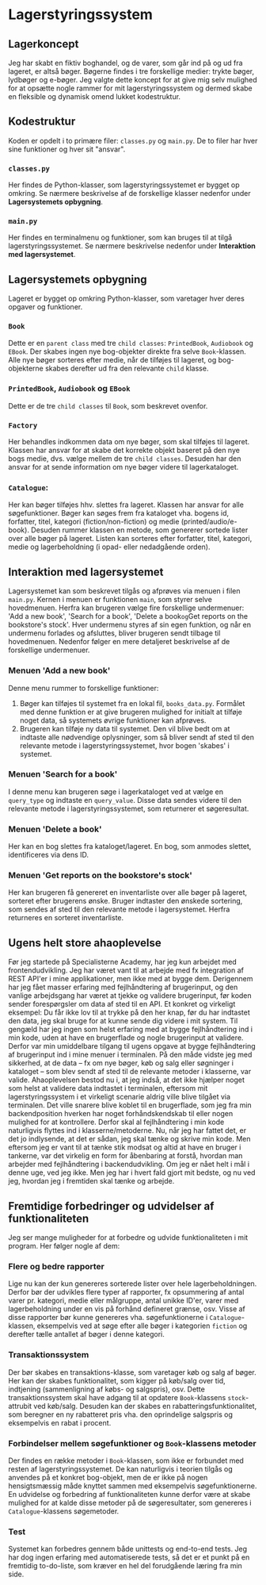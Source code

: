 # Lagerstyringssystem

## Lagerkoncept

Jeg har skabt en fiktiv boghandel, og de varer, som går ind på og ud fra lageret, er altså bøger. Bøgerne findes i tre forskellige medier: trykte bøger, lydbøger og e-bøger. Jeg valgte dette koncept for at give mig selv mulighed for at opsætte nogle rammer for mit lagerstyringssystem og dermed skabe en fleksible og dynamisk omend lukket kodestruktur.

## Kodestruktur
Koden er opdelt i to primære filer: `classes.py` og `main.py`. De to filer har hver sine funktioner og hver sit "ansvar".

### `classes.py`
Her findes de Python-klasser, som lagerstyringssystemet er bygget op omkring. Se nærmere beskrivelse af de forskellige klasser nedenfor under **Lagersystemets opbygning**.

### `main.py`
Her findes en terminalmenu og funktioner, som kan bruges til at tilgå lagerstyringssystemet. Se nærmere beskrivelse nedenfor under **Interaktion med lagersystemet**.

## Lagersystemets opbygning

Lageret er bygget op omkring Python-klasser, som varetager hver deres opgaver og funktioner.

### `Book`
Dette er en `parent class` med tre `child classes`: `PrintedBook`, `Audiobook` og `EBook`. Der skabes ingen nye bog-objekter direkte fra selve `Book`-klassen. Alle nye bøger sorteres efter medie, når de tilføjes til lageret, og bog-objekterne skabes derefter ud fra den relevante `child` klasse.

### `PrintedBook`, `Audiobook` og `EBook`
Dette er de tre `child classes` til `Book`, som beskrevet ovenfor.

### `Factory`
Her behandles indkommen data om nye bøger, som skal tilføjes til lageret. Klassen har ansvar for at skabe det korrekte objekt baseret på den nye bogs medie, dvs. vælge mellem de tre `child classes`. Desuden har den ansvar for at sende information om nye bøger videre til lagerkataloget.

### `Catalogue`:
Her kan bøger tilføjes hhv. slettes fra lageret. Klassen har ansvar for alle søgefunktioner. Bøger kan søges frem fra kataloget vha. bogens id, forfatter, titel, kategori (fiction/non-fiction) og medie (printed/audio/e-book). Desuden rummer klassen en metode, som genererer sortede lister over alle bøger på lageret. Listen kan sorteres efter forfatter, titel, kategori, medie og lagerbeholdning (i opad- eller nedadgående orden).

## Interaktion med lagersystemet
Lagersystemet kan som beskrevet tilgås og afprøves via menuen i filen `main.py`. Kernen i menuen er funktionen `main`, som styrer selve hovedmenuen. Herfra kan brugeren vælge fire forskellige undermenuer: 'Add a new book', 'Search for a book', 'Delete a book` og `Get reports on the bookstore's stock'. Hver undermenu styres af sin egen funktion, og når en undermenu forlades og afsluttes, bliver brugeren sendt tilbage til hovedmenuen. Nedenfor følger en mere detaljeret beskrivelse af de forskellige undermenuer.

### Menuen 'Add a new book'
Denne menu rummer to forskellige funktioner:
1. Bøger kan tilføjes til systemet fra en lokal fil, `books_data.py`. Formålet med denne funktion er at give brugeren mulighed for initialt at tilføje noget data, så systemets øvrige funktioner kan afprøves.
2. Brugeren kan tilføje ny data til systemet. Den vil blive bedt om at indtaste alle nødvendige oplysninger, som så bliver sendt af sted til den relevante metode i lagerstyringssystemet, hvor bogen 'skabes' i systemet.

### Menuen 'Search for a book'
I denne menu kan brugeren søge i lagerkataloget ved at vælge en `query_type` og indtaste en `query_value`. Disse data sendes videre til den relevante metode i lagerstyringssystemet, som returnerer et søgeresultat.

### Menuen 'Delete a book'
Her kan en bog slettes fra kataloget/lageret. En bog, som anmodes slettet, identificeres via dens ID.

### Menuen 'Get reports on the bookstore's stock'
Her kan brugeren få genereret en inventarliste over alle bøger på lageret, sorteret efter brugerens ønske. Bruger indtaster den ønskede sortering, som sendes af sted til den relevante metode i lagersystemet. Herfra returneres en sorteret inventarliste.

## Ugens helt store ahaoplevelse
Før jeg startede på Specialisterne Academy, har jeg kun arbejdet med frontendudvikling. Jeg har været vant til at arbejde med fx integration af REST API'er i mine applikationer, men ikke med at bygge dem. Derigennem har jeg fået masser erfaring med fejlhåndtering af brugerinput, og den vanlige arbejdsgang har været at tjekke og validere brugerinput, før koden sender forespørgsler om data af sted til en API. Et konkret og virkeligt eksempel: Du får ikke lov til at trykke på den her knap, før du har indtastet den data, jeg skal bruge for at kunne sende dig videre i mit system.
Til gengæld har jeg ingen som helst erfaring med at bygge fejlhåndtering ind i min kode, uden at have en brugerflade og nogle brugerinput at validere. Derfor var min umiddelbare tilgang til ugens opgave at bygge fejlhåndtering af brugerinput ind i mine menuer i terminalen. På den måde vidste jeg med sikkerhed, at de data – fx om nye bøger, køb og salg eller søgninger i kataloget – som blev sendt af sted til de relevante metoder i klasserne, var valide.
Ahaoplevelsen bestod nu i, at jeg indså, at det ikke hjælper noget som helst at validere data indtastet i terminalen, eftersom mit lagerstyringssystem i et virkeligt scenarie aldrig ville blive tilgået via terminalen. Det ville snarere blive koblet til en brugerflade, som jeg fra min backendposition hverken har noget forhåndskendskab til eller nogen mulighed for at kontrollere. Derfor skal al fejlhåndtering i min kode naturligvis flyttes ind i klasserne/metoderne. Nu, når jeg har fattet det, er det jo indlysende, at det er sådan, jeg skal tænke og skrive min kode. Men eftersom jeg er vant til at tænke stik modsat og altid at have en bruger i tankerne, var det virkelig en form for åbenbaring at forstå, hvordan man arbejder med fejlhåndtering i backendudvikling. Om jeg er nået helt i mål i denne uge, ved jeg ikke. Men jeg har i hvert fald gjort mit bedste, og nu ved jeg, hvordan jeg i fremtiden skal tænke og arbejde.

## Fremtidige forbedringer og udvidelser af funktionaliteten
Jeg ser mange muligheder for at forbedre og udvide funktionaliteten i mit program. Her følger nogle af dem:

### Flere og bedre rapporter
Lige nu kan der kun genereres sorterede lister over hele lagerbeholdningen. Derfor bør der udvikles flere typer af rapporter, fx opsummering af antal varer pr. kategori, medie eller målgruppe, antal unikke ID'er, varer med lagerbeholdning under en vis på forhånd defineret grænse, osv. Visse af disse rapporter bør kunne genereres vha. søgefunktionerne i `Catalogue`-klassen, eksempelvis ved at søge efter alle bøger i kategorien `fiction` og derefter tælle antallet af bøger i denne kategori.

### Transaktionssystem
Der bør skabes en transaktions-klasse, som varetager køb og salg af bøger. Her kan der skabes funktionalitet, som kigger på køb/salg over tid, indtjening (sammenligning af købs- og salgspris), osv. Dette transaktionssystem skal have adgang til at opdatere `Book`-klassens `stock`-attrubit ved køb/salg. Desuden kan der skabes en rabatteringsfunktionalitet, som beregner en ny rabatteret pris vha. den oprindelige salgspris og eksempelvis en rabat i procent.

### Forbindelser mellem søgefunktioner og `Book`-klassens metoder
Der findes en række metoder i `Book`-klassen, som ikke er forbundet med resten af lagerstyringssystemet. De kan naturligvis i teorien tilgås og anvendes på et konkret bog-objekt, men de er ikke på nogen hensigtsmæssig måde knyttet sammen med eksempelvis søgefunktionerne. En udvidelse og forbedring af funktionaliteten kunne derfor være at skabe mulighed for at kalde disse metoder på de søgeresultater, som genereres i `Catalogue`-klassens søgemetoder.

### Test
Systemet kan forbedres gennem både unittests og end-to-end tests. Jeg har dog ingen erfaring med automatiserede tests, så det er et punkt på en fremtidig to-do-liste, som kræver en hel del forudgående læring fra min side.
